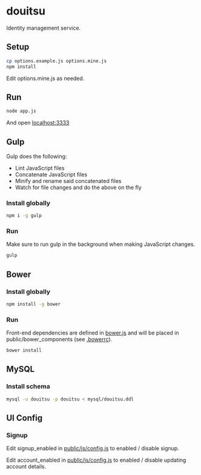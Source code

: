 douitsu
=======

Identity management service.

## Setup

```bash
cp options.example.js options.mine.js
npm install
```

Edit options.mine.js as needed.

## Run

```bash
node app.js
```

And open [localhost:3333](http://localhost:3333)

## Gulp

Gulp does the following:
* Lint JavaScript files
* Concatenate JavaScript files
* Minify and rename said concatenated files
* Watch for file changes and do the above on the fly

### Install globally

```bash
npm i -g gulp
```

### Run

Make sure to run gulp in the background when making JavaScript changes.

```bash
gulp
```

## Bower

### Install globally

```bash
npm install -g bower
```

### Run

Front-end dependencies are defined in [bower.js](https://github.com/ninjablocks/douitsu/blob/master/bower.js) and will be placed in public/bower_components (see [.bowerrc](https://github.com/ninjablocks/douitsu/blob/master/bowerrc)).

```bash
bower install
```

## MySQL

### Install schema

```bash
mysql -u douitsu -p douitsu < mysql/douitsu.ddl
```

## UI Config

### Signup

Edit signup_enabled in [public/js/config.js](https://github.com/ninjablocks/douitsu/blob/master/public/js/config.js) to enabled / disable signup.

Edit account_enabled in [public/js/config.js](https://github.com/ninjablocks/douitsu/blob/master/public/js/config.js) to enabled / disable updating account details.


